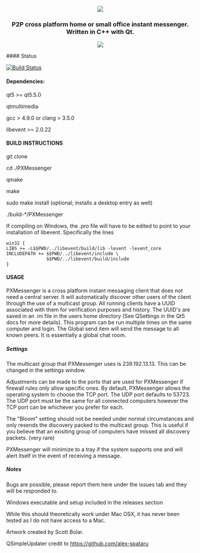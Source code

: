 <p align="center">
  <img src="http://i.imgur.com/ZzEp29l.png"/>
</p>
<h3 align="center">P2P cross platform home or small office instant messenger.  Written in C++ with Qt.</h3>
<p align="center">
  <img src="http://i.imgur.com/6rLhyvL.png"/>
</p>
#### Status

[![Build Status](https://travis-ci.org/cbpeckles/PXMessenger.svg?branch=master)](https://travis-ci.org/cbpeckles/PXMessenger)

#### Dependencies:

qt5 >= qt5.5.0

qtmultimedia

gcc > 4.9.0 or clang > 3.5.0

libevent >= 2.0.22


#### BUILD INSTRUCTIONS

git clone

cd ./PXMessenger

qmake

make

sudo make install (optional; installs a desktop entry as well)

./build-*/PXMessenger

If compiling on Windows, the .pro file will have to be edited to point to your
installation of libevent.  Specifically the lines

```
win32 {
LIBS += -L$$PWD/../libevent/build/lib -levent -levent_core
INCLUDEPATH += $$PWD/../libevent/include \
               $$PWD/../libevent/build/include
}
```

#### USAGE

PXMessenger is a cross platform instant messaging client that does not need a
central server.  It will automatically discover other users of the client
through the use of a multicast group.  All running clients have a UUID
associated with them for verification purposes and history.  The UUID's are
saved in an .ini file in the users home directory (See QSettings in the Qt5 docs
for more details).  This program can be run multiple times on the same computer
and login.  The Global send item will send the message to all known peers.  It
is essentially a global chat room.  

##### Settings

The multicast group that PXMessenger uses is 239.192.13.13.  This can be changed
in the settings window.

Adjustments can be made to the ports that are used for PXMessenger if firewall
rules only allow specific ones.  By default, PXMessenger allows the operating
system to choose the TCP port.  The UDP port defaults to 53723.  The UDP port
must be the same for all connected computers however the TCP port can be
whichever you prefer for each. 

The "Bloom" setting should not be needed under normal circumstances and only
resends the discovery packed to the multicast group.  This is useful if you
believe that an exisiting group of computers have missed all discovery packets.
(very rare)

PXMessenger will minimize to a tray if the system supports one and will alert
itself in the event of receiving a message.

##### Notes

Bugs are possible, please report them here under the issues tab and they will be
responded to.

Windows executable and setup included in the releases section

While this should theoretically work under Mac OSX, it has never been
tested as I do not have access to a Mac.

Artwork created by Scott Bolar.

QSimpleUpdater credit to https://github.com/alex-spataru
